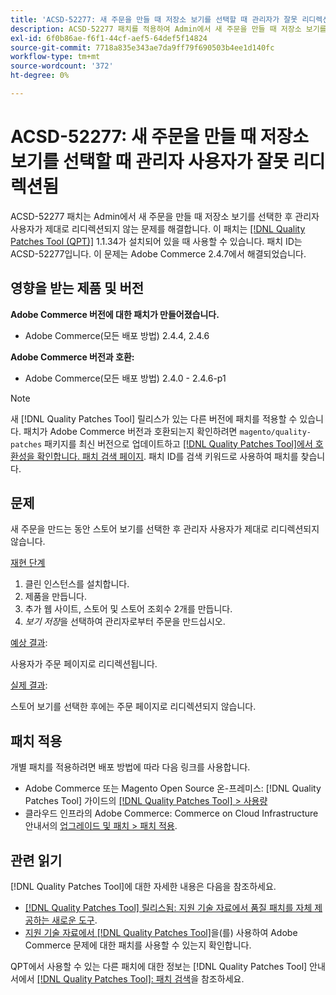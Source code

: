 ```yaml
---
title: 'ACSD-52277: 새 주문을 만들 때 저장소 보기를 선택할 때 관리자가 잘못 리디렉션됨'
description: ACSD-52277 패치를 적용하여 Admin에서 새 주문을 만들 때 저장소 보기를 선택한 후 관리 사용자가 제대로 리디렉션되지 않는 Adobe Commerce 문제를 해결합니다.
exl-id: 6f0b86ae-f6f1-44cf-aef5-64def5f14824
source-git-commit: 7718a835e343ae7da9ff79f690503b4ee1d140fc
workflow-type: tm+mt
source-wordcount: '372'
ht-degree: 0%

---
```


# ACSD-52277: 새 주문을 만들 때 저장소 보기를 선택할 때 관리자 사용자가 잘못 리디렉션됨

ACSD-52277 패치는 Admin에서 새 주문을 만들 때 저장소 보기를 선택한 후 관리자 사용자가 제대로 리디렉션되지 않는 문제를 해결합니다. 이 패치는 [[!DNL Quality Patches Tool (QPT)]](/help/announcements/adobe-commerce-announcements/magento-quality-patches-released-new-tool-to-self-serve-quality-patches.md) 1.1.34가 설치되어 있을 때 사용할 수 있습니다. 패치 ID는 ACSD-52277입니다. 이 문제는 Adobe Commerce 2.4.7에서 해결되었습니다.

## 영향을 받는 제품 및 버전

**Adobe Commerce 버전에 대한 패치가 만들어졌습니다.**

* Adobe Commerce(모든 배포 방법) 2.4.4, 2.4.6

**Adobe Commerce 버전과 호환:**

* Adobe Commerce(모든 배포 방법) 2.4.0 - 2.4.6-p1

>[!NOTE]
>
>새 [!DNL Quality Patches Tool] 릴리스가 있는 다른 버전에 패치를 적용할 수 있습니다. 패치가 Adobe Commerce 버전과 호환되는지 확인하려면 `magento/quality-patches` 패키지를 최신 버전으로 업데이트하고 [[!DNL Quality Patches Tool]에서 호환성을 확인합니다. 패치 검색 페이지](https://experienceleague.adobe.com/tools/commerce-quality-patches/index.html). 패치 ID를 검색 키워드로 사용하여 패치를 찾습니다.

## 문제

새 주문을 만드는 동안 스토어 보기를 선택한 후 관리자 사용자가 제대로 리디렉션되지 않습니다.

<u>재현 단계</u>

1. 클린 인스턴스를 설치합니다.
1. 제품을 만듭니다.
1. 추가 웹 사이트, 스토어 및 스토어 조회수 2개를 만듭니다.
1. *보기 저장*&#x200B;을 선택하여 관리자로부터 주문을 만드십시오.

<u>예상 결과</u>:

사용자가 주문 페이지로 리디렉션됩니다.

<u>실제 결과</u>:

스토어 보기를 선택한 후에는 주문 페이지로 리디렉션되지 않습니다.

## 패치 적용

개별 패치를 적용하려면 배포 방법에 따라 다음 링크를 사용합니다.

* Adobe Commerce 또는 Magento Open Source 온-프레미스: [!DNL Quality Patches Tool] 가이드의 [[!DNL Quality Patches Tool] > 사용량](https://experienceleague.adobe.com/docs/commerce-operations/tools/quality-patches-tool/usage.html)
* 클라우드 인프라의 Adobe Commerce: Commerce on Cloud Infrastructure 안내서의 [업그레이드 및 패치 > 패치 적용](https://experienceleague.adobe.com/docs/commerce-cloud-service/user-guide/develop/upgrade/apply-patches.html).

## 관련 읽기

[!DNL Quality Patches Tool]에 대한 자세한 내용은 다음을 참조하세요.

* [[!DNL Quality Patches Tool] 릴리스됨: 지원 기술 자료에서 품질 패치를 자체 제공하는 새로운 도구](/help/announcements/adobe-commerce-announcements/magento-quality-patches-released-new-tool-to-self-serve-quality-patches.md).
* [지원 기술 자료에서  [!DNL Quality Patches Tool]](/help/support-tools/patches-available-in-qpt-tool/check-patch-for-magento-issue-with-magento-quality-patches.md)을(를) 사용하여 Adobe Commerce 문제에 대한 패치를 사용할 수 있는지 확인합니다.

QPT에서 사용할 수 있는 다른 패치에 대한 정보는 [!DNL Quality Patches Tool] 안내서에서 [[!DNL Quality Patches Tool]: 패치 검색](https://experienceleague.adobe.com/tools/commerce-quality-patches/index.html)을 참조하세요.
